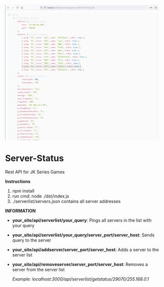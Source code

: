 ![Screenshot](serverstatus.PNG)

# Server-Status
Rest API for JK Series Games

**Instructions**
  1) npm install
  2) run cmd: node ./dst/index.js
  3) ./serverlist/servers.json contains all server addresses


**INFORMATION**
  * **your_site/api/serverlist/your_query**: Pings all servers in the list with your query
  * **your_site/api/serverlist/your_query/server_port/server_host**: Sends query to the server
  * **your_site/api/addserver/server_port/server_host**: Adds a server to the server list
  * **your_site/api/removeserver/server_port/server_host**: Removes a server from the server list
    
    _Example: localhost:3000/api/serverlist/getstatus/29070/255.168.0.1_
